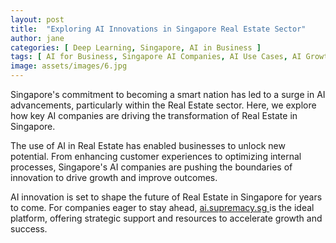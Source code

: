 ```yaml
---
layout: post
title:  "Exploring AI Innovations in Singapore Real Estate Sector"
author: jane
categories: [ Deep Learning, Singapore, AI in Business ]
tags: [ AI for Business, Singapore AI Companies, AI Use Cases, AI Growth ]
image: assets/images/6.jpg
---
```


Singapore's commitment to becoming a smart nation has led to a surge in AI advancements, particularly within the Real Estate sector. Here, we explore how key AI companies are driving the transformation of Real Estate in Singapore.

The use of AI in Real Estate has enabled businesses to unlock new potential. From enhancing customer experiences to optimizing internal processes, Singapore's AI companies are pushing the boundaries of innovation to drive growth and improve outcomes.

AI innovation is set to shape the future of Real Estate in Singapore for years to come. For companies eager to stay ahead, <a href="https://ai.supremacy.sg" target="_blank"> ai.supremacy.sg </a> is the ideal platform, offering strategic support and resources to accelerate growth and success.
